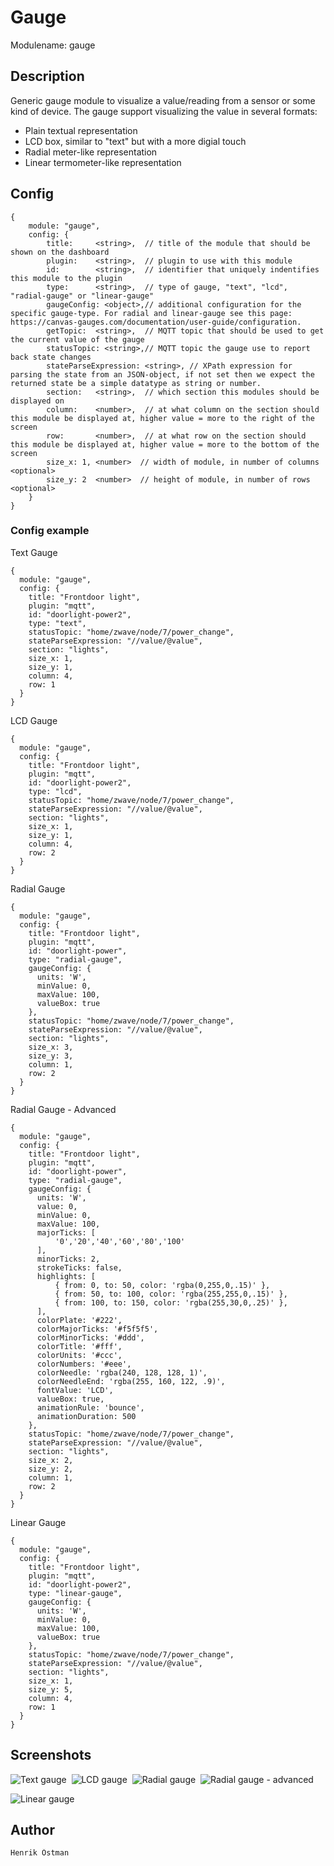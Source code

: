 # Gauge

Modulename: gauge


## Description

Generic gauge module to visualize a value/reading from a sensor or some kind of device.
The gauge support visualizing the value in several formats:

- Plain textual representation
- LCD box, similar to "text" but with a more digial touch
- Radial meter-like representation
- Linear termometer-like representation

## Config

    {
        module: "gauge",
        config: {
            title:     <string>,  // title of the module that should be shown on the dashboard
            plugin:    <string>,  // plugin to use with this module
            id:        <string>,  // identifier that uniquely indentifies this module to the plugin
            type:      <string>,  // type of gauge, "text", "lcd", "radial-gauge" or "linear-gauge"
            gaugeConfig: <object>,// additional configuration for the specific gauge-type. For radial and linear-gauge see this page: https://canvas-gauges.com/documentation/user-guide/configuration.
            getTopic:  <string>,  // MQTT topic that should be used to get the current value of the gauge
            statusTopic: <string>,// MQTT topic the gauge use to report back state changes
            stateParseExpression: <string>, // XPath expression for parsing the state from an JSON-object, if not set then we expect the returned state be a simple datatype as string or number.
            section:   <string>,  // which section this modules should be displayed on
            column:    <number>,  // at what column on the section should this module be displayed at, higher value = more to the right of the screen
            row:       <number>,  // at what row on the section should this module be displayed at, higher value = more to the bottom of the screen
            size_x: 1, <number>  // width of module, in number of columns <optional>
            size_y: 2  <number>  // height of module, in number of rows <optional>
        }
    }

### Config example

Text Gauge

    {
      module: "gauge",
      config: {
        title: "Frontdoor light",
        plugin: "mqtt",
        id: "doorlight-power2",
        type: "text",
        statusTopic: "home/zwave/node/7/power_change",
        stateParseExpression: "//value/@value",
        section: "lights",
        size_x: 1,
        size_y: 1,
        column: 4,
        row: 1
      }
    }

LCD Gauge

    {
      module: "gauge",
      config: {
        title: "Frontdoor light",
        plugin: "mqtt",
        id: "doorlight-power2",
        type: "lcd",
        statusTopic: "home/zwave/node/7/power_change",
        stateParseExpression: "//value/@value",
        section: "lights",
        size_x: 1,
        size_y: 1,
        column: 4,
        row: 2
      }
    }    

Radial Gauge

    {
      module: "gauge",
      config: {
        title: "Frontdoor light",
        plugin: "mqtt",
        id: "doorlight-power",
        type: "radial-gauge",
        gaugeConfig: {
          units: 'W',
          minValue: 0,
          maxValue: 100,
          valueBox: true
        },
        statusTopic: "home/zwave/node/7/power_change",
        stateParseExpression: "//value/@value",
        section: "lights",
        size_x: 3,
        size_y: 3,
        column: 1,
        row: 2
      }
    }

Radial Gauge - Advanced

    {
      module: "gauge",
      config: {
        title: "Frontdoor light",
        plugin: "mqtt",
        id: "doorlight-power",
        type: "radial-gauge",
        gaugeConfig: {
          units: 'W',
          value: 0,
          minValue: 0,
          maxValue: 100,
          majorTicks: [
              '0','20','40','60','80','100'
          ],
          minorTicks: 2,
          strokeTicks: false,
          highlights: [
              { from: 0, to: 50, color: 'rgba(0,255,0,.15)' },
              { from: 50, to: 100, color: 'rgba(255,255,0,.15)' },
              { from: 100, to: 150, color: 'rgba(255,30,0,.25)' },
          ],
          colorPlate: '#222',
          colorMajorTicks: '#f5f5f5',
          colorMinorTicks: '#ddd',
          colorTitle: '#fff',
          colorUnits: '#ccc',
          colorNumbers: '#eee',
          colorNeedle: 'rgba(240, 128, 128, 1)',
          colorNeedleEnd: 'rgba(255, 160, 122, .9)',
          fontValue: 'LCD',
          valueBox: true,
          animationRule: 'bounce',
          animationDuration: 500
        },
        statusTopic: "home/zwave/node/7/power_change",
        stateParseExpression: "//value/@value",
        section: "lights",
        size_x: 2,
        size_y: 2,
        column: 1,
        row: 2
      }
    }

Linear Gauge

    {
      module: "gauge",
      config: {
        title: "Frontdoor light",
        plugin: "mqtt",
        id: "doorlight-power2",
        type: "linear-gauge",
        gaugeConfig: {
          units: 'W',
          minValue: 0,
          maxValue: 100,
          valueBox: true
        },
        statusTopic: "home/zwave/node/7/power_change",
        stateParseExpression: "//value/@value",
        section: "lights",
        size_x: 1,
        size_y: 5,
        column: 4,
        row: 1
      }
    }

## Screenshots

![Text gauge](doc/text-gauge.png "Text Gauge") &nbsp;![LCD gauge](doc/lcd-gauge.png "LCD Gauge") &nbsp;![Radial gauge](doc/radial-gauge.png "Radial Gauge") &nbsp;![Radial gauge - advanced](doc/radial-gauge-advanced.png "Radial Gauge - Advanced")

![Linear gauge](doc/linear-gauge.png "Linear Gauge")

## Author

    Henrik Östman
